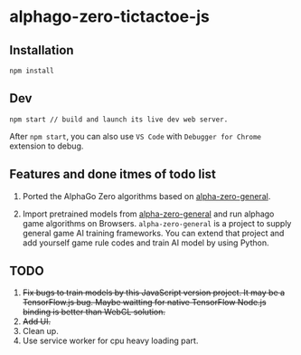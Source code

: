 # alphago-zero-tictactoe-js

## Installation

```
npm install
```

## Dev

```
npm start // build and launch its live dev web server.
```

After `npm start`, you can also use `VS Code` with `Debugger for Chrome` extension to debug.

## Features and done itmes of todo list

1. Ported the AlphaGo Zero algorithms based on [alpha-zero-general](https://github.com/suragnair/alpha-zero-general).

2. Import pretrained models from [alpha-zero-general](https://github.com/suragnair/alpha-zero-general) and run alphago game algorithms on Browsers.
`alpha-zero-general` is a project to supply general game AI training frameworks. You can extend that project and add yourself game rule codes and train AI model
by using Python.

## TODO

1. ~~Fix bugs to train models by this JavaScript version project. It may be a TensorFlow.js bug. Maybe waitting for native TensorFlow Node.js binding is better than WebGL solution.~~
2. ~~Add UI.~~
3. Clean up.
4. Use service worker for cpu heavy loading part.
